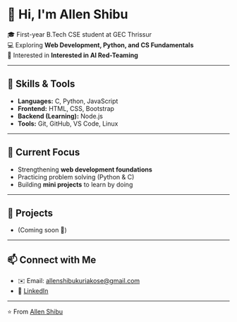 # 👋 Hi, I'm Allen Shibu  

🎓 First-year B.Tech CSE student at GEC Thrissur  
💻 Exploring **Web Development, Python, and CS Fundamentals**  
🚀 Interested in **Interested in AI Red-Teaming**  

---

## 🔧 Skills & Tools
- **Languages:** C, Python, JavaScript  
- **Frontend:** HTML, CSS, Bootstrap  
- **Backend (Learning):** Node.js  
- **Tools:** Git, GitHub, VS Code, Linux  

---

## 📌 Current Focus
- Strengthening **web development foundations**  
- Practicing problem solving (Python & C)  
- Building **mini projects** to learn by doing  

---

## 🌱 Projects 
- (Coming soon 🚧)  

---

## 📫 Connect with Me
- ✉️ Email: allenshibukuriakose@gmail.com 
- 💼 [LinkedIn](www.linkedin.com/in/allenshibu-as) 

---

⭐️ From [Allen Shibu](https://github.com/allenshibu)  
